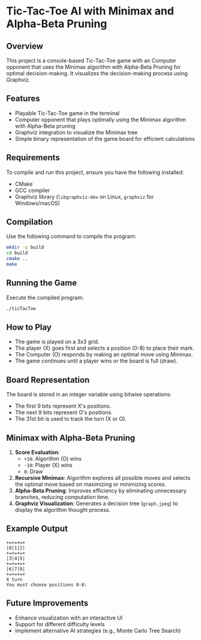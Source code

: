 # Tic-Tac-Toe AI with Minimax and Alpha-Beta Pruning

## Overview
This project is a console-based Tic-Tac-Toe game with an Computer opponent that uses the Minimax algorithm with Alpha-Beta Pruning for optimal decision-making. It visualizes the decision-making process using Graphviz.

## Features
- Playable Tic-Tac-Toe game in the terminal
- Computer opponent that plays optimally using the Minimax algorithm with Alpha-Beta pruning
- Graphviz integration to visualize the Minimax tree
- Simple binary representation of the game board for efficient calculations

## Requirements
To compile and run this project, ensure you have the following installed:
- CMake
- GCC compiler
- Graphviz library (`libgraphviz-dev` on Linux, `graphviz` for Windows/macOS)

## Compilation
Use the following command to compile the program:
```sh
mkdir -p build
cd build
cmake ..
make
```

## Running the Game
Execute the compiled program:
```sh
./ticTacToe
```

## How to Play
- The game is played on a 3x3 grid.
- The player (X) goes first and selects a position (0-8) to place their mark.
- The Computer (O) responds by making an optimal move using Minimax.
- The game continues until a player wins or the board is full (draw).

## Board Representation
The board is stored in an integer variable using bitwise operations:
- The first 9 bits represent X's positions.
- The next 9 bits represent O's positions.
- The 31st bit is used to track the turn (X or O).

## Minimax with Alpha-Beta Pruning
1. **Score Evaluation**: 
   - `+10`: Algorithm (O) wins
   - `-10`: Player (X) wins
   - `0`: Draw
2. **Recursive Minimax**: Algorithm explores all possible moves and selects the optimal move based on maximizing or minimizing scores.
3. **Alpha-Beta Pruning**: Improves efficiency by eliminating unnecessary branches, reducing computation time.
4. **Graphviz Visualization**: Generates a decision tree (`graph.jpeg`) to display the algorithm thought process.

## Example Output
```
+=+=+=+
|0|1|2|
+=+=+=+
|3|4|5|
+=+=+=+
|6|7|8|
+=+=+=+
X turn
You must choose positions 0-8:
```

## Future Improvements
- Enhance visualization with an interactive UI
- Support for different difficulty levels
- Implement alternative AI strategies (e.g., Monte Carlo Tree Search)

